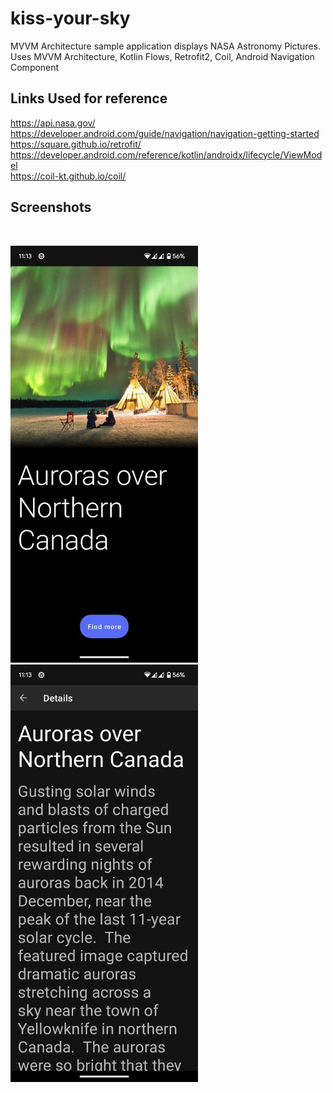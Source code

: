 # kiss-your-sky
MVVM Architecture sample application displays NASA Astronomy Pictures.
Uses MVVM Architecture, Kotlin Flows, Retrofit2, Coil, Android Navigation Component

<h2>Links Used for reference</h2>

https://api.nasa.gov/<br>
https://developer.android.com/guide/navigation/navigation-getting-started<br>
https://square.github.io/retrofit/<br>
https://developer.android.com/reference/kotlin/androidx/lifecycle/ViewModel<br>
https://coil-kt.github.io/coil/

<h2>Screenshots</h2><br>
<p><img src="https://github.com/goputtanz/kiss-your-sky/blob/master/images/home.jpg" width="300"/>&nbsp&nbsp<img src="https://github.com/goputtanz/kiss-your-sky/blob/master/images/details.jpg" width="300"/></p>
